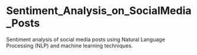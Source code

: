 # Sentiment_Analysis_on_SocialMedia_Posts
Sentiment analysis of social media posts using Natural Language Processing (NLP) and machine learning techniques.
